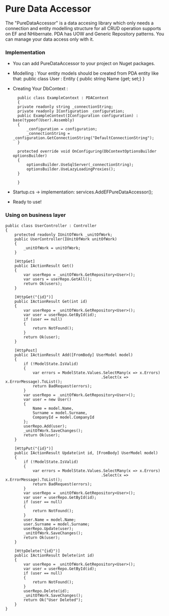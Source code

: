 # Pure Data Accessor

The "PureDataAccessor" is a data accesing library which only needs a connection and entity modelling structure for all CRUD operation supports on EF and NHibernate. PDA has UOW and Generic Repository patterns. You can manage your data access only with it.

### Implementation
- You can add PureDataAccessor to your project on Nuget packages.
- Modelling : Your entity models should be created from PDA entity like that:
	public class User : Entity
	{
	 public string Name {get; set;}
	}
- Creating Your DbContext :

		public class ExampleContext : PDAContext
	    {
		private readonly string _connectionString;
		private readonly IConfiguration _configuration;
		public ExampleContext(IConfiguration configuration) : base(typeof(User).Assembly)
		{
		    _configuration = configuration;
		    _connectionString = _configuration.GetConnectionString("DefaultConnectionString");
		}

		protected override void OnConfiguring(DbContextOptionsBuilder optionsBuilder)
		{
		    optionsBuilder.UseSqlServer(_connectionString);
		    optionsBuilder.UseLazyLoadingProxies();
		}

	    }
- Startup.cs -> 
implementation:
services.AddEFPureDataAccessor<YourContext>();

- Ready to use!

### Using on business layer

	public class UserController : Controller
    {
        protected readonly IUnitOfWork _unitOfWork;
        public UserController(IUnitOfWork unitOfWork)
        {
            _unitOfWork = unitOfWork;
        }

        [HttpGet]
        public IActionResult Get()
        {
            var userRepo = _unitOfWork.GetRepository<User>();
            var users = userRepo.GetAll();
            return Ok(users);
        }

        [HttpGet("{id}")]
        public IActionResult Get(int id)
        {
            var userRepo = _unitOfWork.GetRepository<User>();
            var user = userRepo.GetById(id);
            if (user == null)
            {
                return NotFound();
            }
            return Ok(user);
        }

        [HttpPost]
        public IActionResult Add([FromBody] UserModel model)
        {
            if (!ModelState.IsValid)
            {
                var errors = ModelState.Values.SelectMany(x => x.Errors)
                                              .Select(x => x.ErrorMessage).ToList();
                return BadRequest(errors);
            }
            var userRepo = _unitOfWork.GetRepository<User>();
            var user = new User()
            {
                Name = model.Name,
                Surname = model.Surname,
                CompanyId = model.CompanyId
            };
            userRepo.Add(user);
            _unitOfWork.SaveChanges();
            return Ok(user);
        }

        [HttpPut("{id}")]
        public IActionResult Update(int id, [FromBody] UserModel model)
        {
            if (!ModelState.IsValid)
            {
                var errors = ModelState.Values.SelectMany(x => x.Errors)
                                              .Select(x => x.ErrorMessage).ToList();
                return BadRequest(errors);
            }
            var userRepo = _unitOfWork.GetRepository<User>();
            var user = userRepo.GetById(id);
            if (user == null)
            {
                return NotFound();
            }
            user.Name = model.Name;
            user.Surname = model.Surname;
            userRepo.Update(user);
            _unitOfWork.SaveChanges();
            return Ok(user);
        }

        [HttpDelete("{id}")]
        public IActionResult Delete(int id)
        {
            var userRepo = _unitOfWork.GetRepository<User>();
            var user = userRepo.GetById(id);
            if (user == null)
            {
                return NotFound();
            }
            userRepo.Delete(id);
            _unitOfWork.SaveChanges();
            return Ok("User Deleted");
        }
    }

